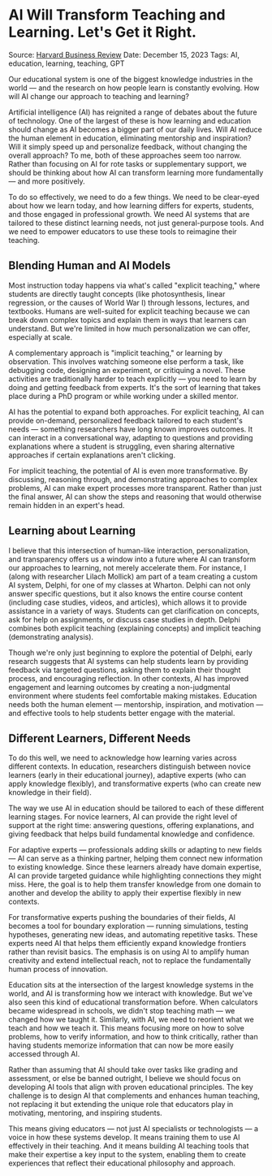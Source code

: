 # AI Will Transform Teaching and Learning. Let's Get it Right.

Source: [Harvard Business Review](https://hbr.org/2023/12/ai-will-transform-teaching-and-learning-lets-get-it-right)
Date: December 15, 2023
Tags: AI, education, learning, teaching, GPT

Our educational system is one of the biggest knowledge industries in the world — and the research on how people learn is constantly evolving. How will AI change our approach to teaching and learning?

Artificial intelligence (AI) has reignited a range of debates about the future of technology. One of the largest of these is how learning and education should change as AI becomes a bigger part of our daily lives. Will AI reduce the human element in education, eliminating mentorship and inspiration? Will it simply speed up and personalize feedback, without changing the overall approach? To me, both of these approaches seem too narrow. Rather than focusing on AI for rote tasks or supplementary support, we should be thinking about how AI can transform learning more fundamentally — and more positively.

To do so effectively, we need to do a few things. We need to be clear-eyed about how we learn today, and how learning differs for experts, students, and those engaged in professional growth. We need AI systems that are tailored to these distinct learning needs, not just general-purpose tools. And we need to empower educators to use these tools to reimagine their teaching.

## Blending Human and AI Models

Most instruction today happens via what's called "explicit teaching," where students are directly taught concepts (like photosynthesis, linear regression, or the causes of World War I) through lessons, lectures, and textbooks. Humans are well-suited for explicit teaching because we can break down complex topics and explain them in ways that learners can understand. But we're limited in how much personalization we can offer, especially at scale.

A complementary approach is "implicit teaching," or learning by observation. This involves watching someone else perform a task, like debugging code, designing an experiment, or critiquing a novel. These activities are traditionally harder to teach explicitly — you need to learn by doing and getting feedback from experts. It's the sort of learning that takes place during a PhD program or while working under a skilled mentor.

AI has the potential to expand both approaches. For explicit teaching, AI can provide on-demand, personalized feedback tailored to each student's needs — something researchers have long known improves outcomes. It can interact in a conversational way, adapting to questions and providing explanations where a student is struggling, even sharing alternative approaches if certain explanations aren't clicking.

For implicit teaching, the potential of AI is even more transformative. By discussing, reasoning through, and demonstrating approaches to complex problems, AI can make expert processes more transparent. Rather than just the final answer, AI can show the steps and reasoning that would otherwise remain hidden in an expert's head.

## Learning about Learning

I believe that this intersection of human-like interaction, personalization, and transparency offers us a window into a future where AI can transform our approaches to learning, not merely accelerate them. For instance, I (along with researcher Lilach Mollick) am part of a team creating a custom AI system, Delphi, for one of my classes at Wharton. Delphi can not only answer specific questions, but it also knows the entire course content (including case studies, videos, and articles), which allows it to provide assistance in a variety of ways. Students can get clarification on concepts, ask for help on assignments, or discuss case studies in depth. Delphi combines both explicit teaching (explaining concepts) and implicit teaching (demonstrating analysis).

Though we're only just beginning to explore the potential of Delphi, early research suggests that AI systems can help students learn by providing feedback via targeted questions, asking them to explain their thought process, and encouraging reflection. In other contexts, AI has improved engagement and learning outcomes by creating a non-judgmental environment where students feel comfortable making mistakes. Education needs both the human element — mentorship, inspiration, and motivation — and effective tools to help students better engage with the material.

## Different Learners, Different Needs

To do this well, we need to acknowledge how learning varies across different contexts. In education, researchers distinguish between novice learners (early in their educational journey), adaptive experts (who can apply knowledge flexibly), and transformative experts (who can create new knowledge in their field).

The way we use AI in education should be tailored to each of these different learning stages. For novice learners, AI can provide the right level of support at the right time: answering questions, offering explanations, and giving feedback that helps build fundamental knowledge and confidence.

For adaptive experts — professionals adding skills or adapting to new fields — AI can serve as a thinking partner, helping them connect new information to existing knowledge. Since these learners already have domain expertise, AI can provide targeted guidance while highlighting connections they might miss. Here, the goal is to help them transfer knowledge from one domain to another and develop the ability to apply their expertise flexibly in new contexts.

For transformative experts pushing the boundaries of their fields, AI becomes a tool for boundary exploration — running simulations, testing hypotheses, generating new ideas, and automating repetitive tasks. These experts need AI that helps them efficiently expand knowledge frontiers rather than revisit basics. The emphasis is on using AI to amplify human creativity and extend intellectual reach, not to replace the fundamentally human process of innovation.

Education sits at the intersection of the largest knowledge systems in the world, and AI is transforming how we interact with knowledge. But we've also seen this kind of educational transformation before. When calculators became widespread in schools, we didn't stop teaching math — we changed how we taught it. Similarly, with AI, we need to reorient what we teach and how we teach it. This means focusing more on how to solve problems, how to verify information, and how to think critically, rather than having students memorize information that can now be more easily accessed through AI.

Rather than assuming that AI should take over tasks like grading and assessment, or else be banned outright, I believe we should focus on developing AI tools that align with proven educational principles. The key challenge is to design AI that complements and enhances human teaching, not replacing it but extending the unique role that educators play in motivating, mentoring, and inspiring students.

This means giving educators — not just AI specialists or technologists — a voice in how these systems develop. It means training them to use AI effectively in their teaching. And it means building AI teaching tools that make their expertise a key input to the system, enabling them to create experiences that reflect their educational philosophy and approach.